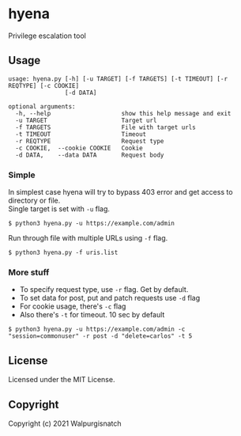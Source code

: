 # hyena
Privilege escalation tool 

## Usage

```
usage: hyena.py [-h] [-u TARGET] [-f TARGETS] [-t TIMEOUT] [-r REQTYPE] [-c COOKIE]
                [-d DATA]

optional arguments:
  -h, --help                    show this help message and exit
  -u TARGET                     Target url
  -f TARGETS                    File with target urls
  -t TIMEOUT                    Timeout
  -r REQTYPE                    Request type
  -c COOKIE,  --cookie COOKIE   Cookie
  -d DATA,    --data DATA       Request body
```

### Simple
In simplest case hyena will try to bypass 403 error and get access to directory or file.  
Single target is set with `-u` flag.
```
$ python3 hyena.py -u https://example.com/admin
```

Run through file with multiple URLs using `-f` flag.
```
$ python3 hyena.py -f uris.list
```

### More stuff
- To specify request type, use `-r` flag. Get by default.
- To set data for post, put and patch requests use `-d` flag
- For cookie usage, there's `-c` flag
- Also there's `-t` for timeout. 10 sec by default
```
$ python3 hyena.py -u https://example.com/admin -c "session=commonuser" -r post -d "delete=carlos" -t 5
```

## License

Licensed under the MIT License.


## Copyright

Copyright (c) 2021 Walpurgisnatch
